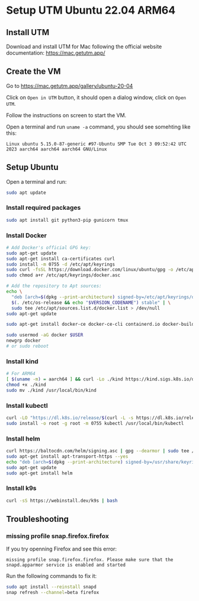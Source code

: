 # Setup UTM Ubuntu 22.04 ARM64

## Install UTM

Download and install UTM for Mac following the official website documentation: https://mac.getutm.app/

## Create the VM

Go to https://mac.getutm.app/gallery/ubuntu-20-04

Click on `Open in UTM` button, it should open a dialog window, click on `Open UTM`.

Follow the instructions on screen to start the VM.

Open a terminal and run `uname -a` command, you should see somehting like this:

```
Linux ubuntu 5.15.0-87-generic #97-Ubuntu SMP Tue Oct 3 09:52:42 UTC 2023 aarch64 aarch64 aarch64 GNU/Linux
```

## Setup Ubuntu

Open a terminal and run:

```bash
sudo apt update
```

### Install required packages

```bash
sudo apt install git python3-pip gunicorn tmux
```

### Install Docker

```bash
# Add Docker's official GPG key:
sudo apt-get update
sudo apt-get install ca-certificates curl
sudo install -m 0755 -d /etc/apt/keyrings
sudo curl -fsSL https://download.docker.com/linux/ubuntu/gpg -o /etc/apt/keyrings/docker.asc
sudo chmod a+r /etc/apt/keyrings/docker.asc

# Add the repository to Apt sources:
echo \
  "deb [arch=$(dpkg --print-architecture) signed-by=/etc/apt/keyrings/docker.asc] https://download.docker.com/linux/ubuntu \
  $(. /etc/os-release && echo "$VERSION_CODENAME") stable" | \
  sudo tee /etc/apt/sources.list.d/docker.list > /dev/null
sudo apt-get update

sudo apt-get install docker-ce docker-ce-cli containerd.io docker-buildx-plugin docker-compose-plugin

sudo usermod -aG docker $USER
newgrp docker
# or sudo reboot
```

### Install kind

```bash
# For ARM64
[ $(uname -m) = aarch64 ] && curl -Lo ./kind https://kind.sigs.k8s.io/dl/v0.23.0/kind-linux-arm64
chmod +x ./kind
sudo mv ./kind /usr/local/bin/kind
```

### Install kubectl

```bash
curl -LO "https://dl.k8s.io/release/$(curl -L -s https://dl.k8s.io/release/stable.txt)/bin/linux/arm64/kubectl"
sudo install -o root -g root -m 0755 kubectl /usr/local/bin/kubectl
```

### Install helm

```bash
curl https://baltocdn.com/helm/signing.asc | gpg --dearmor | sudo tee /usr/share/keyrings/helm.gpg > /dev/null
sudo apt-get install apt-transport-https --yes
echo "deb [arch=$(dpkg --print-architecture) signed-by=/usr/share/keyrings/helm.gpg] https://baltocdn.com/helm/stable/debian/ all main" | sudo tee /etc/apt/sources.list.d/helm-stable-debian.list
sudo apt-get update
sudo apt-get install helm
```

### Install k9s

```bash
curl -sS https://webinstall.dev/k9s | bash
```

## Troubleshooting

### missing profile snap.firefox.firefox

If you try openning Firefox and see this error:

```
missing profile snap.firefox.firefox. Please make sure that the snapd.apparmor service is enabled and started
```

Run the following commands to fix it:

```bash
sudo apt install --reinstall snapd
snap refresh --channel=beta firefox
```

